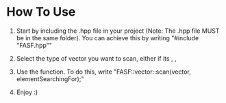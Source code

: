 # How To Use

1. Start by including the .hpp file in your project (Note: The .hpp file MUST be in the same folder). You can achieve this by writing "#include "FASF.hpp""

2. Select the type of vector you want to scan, either if its <char>, <int>, <string>

3. Use the function. To do this, write "FASF::vector::scan<type>(vector, elementSearchingFor);"

4. Enjoy :) 
